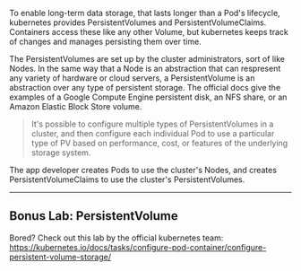 To enable long-term data storage, that lasts longer than a Pod's lifecycle, kubernetes provides PersistentVolumes and PersistentVolumeClaims. Containers access these like any other Volume, but kubernetes keeps track of changes and manages persisting them over time.

The PersistentVolumes are set up by the cluster administrators, sort of like Nodes. In the same way that a Node is an abstraction that can respresent any variety of hardware or cloud servers, a PersistentVolume is an abstraction over any type of persistent storage. The official docs give the examples of a Google Compute Engine persistent disk, an NFS share, or an Amazon Elastic Block Store volume.

> It's possible to configure multiple types of PersistentVolumes in a cluster, and then configure each individual Pod to use a particular type of PV based on performance, cost, or features of the underlying storage system.

The app developer creates Pods to use the cluster's Nodes, and creates PersistentVolumeClaims to use the cluster's PersistentVolumes.

---

## Bonus Lab: PersistentVolume

Bored? Check out this lab by the official kubernetes team: https://kubernetes.io/docs/tasks/configure-pod-container/configure-persistent-volume-storage/
